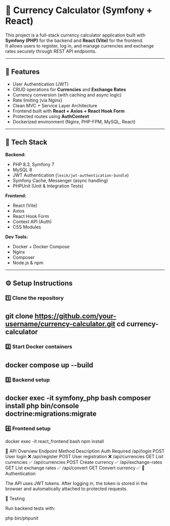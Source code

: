 # 💱 Currency Calculator (Symfony + React)

This project is a full-stack currency calculator application built with **Symfony (PHP)** for the backend and **React (Vite)** for the frontend.  
It allows users to register, log in, and manage currencies and exchange rates securely through REST API endpoints.

---

## 🚀 Features

- User Authentication (JWT)
- CRUD operations for **Currencies** and **Exchange Rates**
- Currency conversion (with caching and async logic)
- Rate limiting (via Nginx)
- Clean MVC + Service Layer Architecture
- Frontend built with **React + Axios + React Hook Form**
- Protected routes using **AuthContext**
- Dockerized environment (Nginx, PHP-FPM, MySQL, React)

---

## 🧱 Tech Stack

**Backend:**
- PHP 8.3, Symfony 7
- MySQL 8
- JWT Authentication (`lexik/jwt-authentication-bundle`)
- Symfony Cache, Messenger (async handling)
- PHPUnit (Unit & Integration Tests)

**Frontend:**
- React (Vite)
- Axios
- React Hook Form
- Context API (Auth)
- CSS Modules

**Dev Tools:**
- Docker + Docker Compose
- Nginx
- Composer
- Node.js & npm

---

## ⚙️ Setup Instructions

### 1️⃣ Clone the repository

git clone https://github.com/your-username/currency-calculator.git
cd currency-calculator
------------------------------------------------------------------
###  2️⃣ Start Docker containers

docker compose up --build
------------------------------------------------------------------
###  3️⃣ Backend setup

docker exec -it symfony_php bash
composer install
php bin/console doctrine:migrations:migrate
-------------------------------------------------------------------
###  4️⃣ Frontend setup
docker exec -it react_frontend bash
npm install

🧩 API Overview
Endpoint	Method	Description	Auth Required
/api/login	POST	User login	❌
/api/register	POST	User registration	❌
/api/currencies	GET	List currencies	✅
/api/currencies	POST	Create currency	✅
/api/exchange-rates	GET	List exchange rates	✅
/api/convert	GET	Convert currency	✅
👤 Authentication

The API uses JWT tokens.
After logging in, the token is stored in the browser and automatically attached to protected requests.

🧪 Testing

Run backend tests with:

php bin/phpunit
